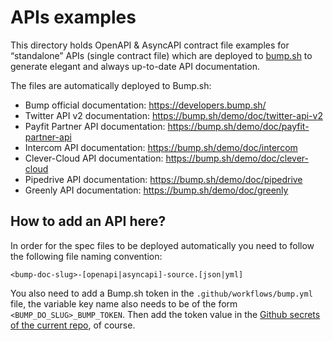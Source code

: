 # APIs examples

This directory holds OpenAPI & AsyncAPI contract file examples for
“standalone” APIs (single contract file) which are deployed to
[bump.sh](https://bump.sh) to generate elegant and always up-to-date
API documentation.

The files are automatically deployed to Bump.sh:

- Bump official documentation: https://developers.bump.sh/
- Twitter API v2 documentation: https://bump.sh/demo/doc/twitter-api-v2
- Payfit Partner API documentation: https://bump.sh/demo/doc/payfit-partner-api
- Intercom API documentation: https://bump.sh/demo/doc/intercom
- Clever-Cloud API documentation: https://bump.sh/demo/doc/clever-cloud
- Pipedrive API documentation: https://bump.sh/demo/doc/pipedrive
- Greenly API documentation: https://bump.sh/demo/doc/greenly

## How to add an API here?

In order for the spec files to be deployed automatically you need to follow the following file naming convention:

```
<bump-doc-slug>-[openapi|asyncapi]-source.[json|yml]
```

You also need to add a Bump.sh token in the `.github/workflows/bump.yml` file, the variable key name also needs to be of the form `<BUMP_DO_SLUG>_BUMP_TOKEN`. Then add the token value in the [Github secrets of the current repo](https://github.com/bump-sh/examples/settings/secrets/actions), of course.
